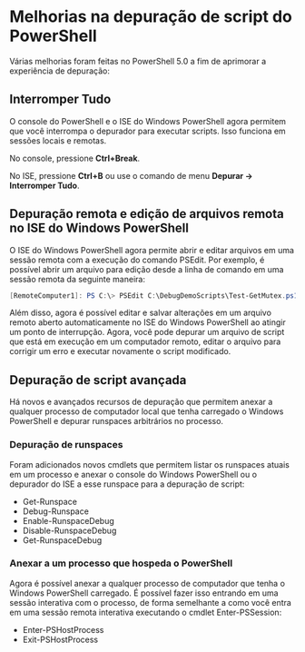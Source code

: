 # Melhorias na depuração de script do PowerShell

Várias melhorias foram feitas no PowerShell 5.0 a fim de aprimorar a experiência de depuração:

## Interromper Tudo

O console do PowerShell e o ISE do Windows PowerShell agora permitem que você interrompa o depurador para executar scripts. Isso funciona em sessões locais e remotas.

No console, pressione **Ctrl+Break**.

No ISE, pressione **Ctrl+B** ou use o comando de menu **Depurar -> Interromper Tudo**.

## Depuração remota e edição de arquivos remota no ISE do Windows PowerShell

O ISE do Windows PowerShell agora permite abrir e editar arquivos em uma sessão remota com a execução do comando PSEdit.
Por exemplo, é possível abrir um arquivo para edição desde a linha de comando em uma sessão remota da seguinte maneira:

```powershell
[RemoteComputer1]: PS C:\> PSEdit C:\DebugDemoScripts\Test-GetMutex.ps1
```

Além disso, agora é possível editar e salvar alterações em um arquivo remoto aberto automaticamente no ISE do Windows PowerShell ao atingir um ponto de interrupção.
Agora, você pode depurar um arquivo de script que está em execução em um computador remoto, editar o arquivo para corrigir um erro e executar novamente o script modificado.

## Depuração de script avançada

Há novos e avançados recursos de depuração que permitem anexar a qualquer processo de computador local que tenha carregado o Windows PowerShell e depurar runspaces arbitrários no processo.

### Depuração de runspaces

Foram adicionados novos cmdlets que permitem listar os runspaces atuais em um processo e anexar o console do Windows PowerShell ou o depurador do ISE a esse runspace para a depuração de script:

-   Get-Runspace
-   Debug-Runspace
-   Enable-RunspaceDebug
-   Disable-RunspaceDebug
-   Get-RunspaceDebug

### Anexar a um processo que hospeda o PowerShell

Agora é possível anexar a qualquer processo de computador que tenha o Windows PowerShell carregado. É possível fazer isso entrando em uma sessão interativa com o processo, de forma semelhante a como você entra em uma sessão remota interativa executando o cmdlet Enter-PSSession:

-   Enter-PSHostProcess
-   Exit-PSHostProcess

<!--HONumber=Jun16_HO4-->


